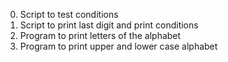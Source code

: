 0. Script to test conditions
1. Script to print last digit and print conditions
2. Program to print letters of the alphabet
3. Program to print upper and lower case alphabet
